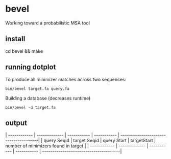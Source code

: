 # bevel
Working toward a probabilistic MSA tool 

## install 
cd bevel && make

## running dotplot

To produce all minimizer matches across two sequences:

```
bin/bevel target.fa query.fa
```

Building a database (decreases runtime)

```
bin/bevel -d target.fa
```

## output

| ------------ | ------------- | ----------- | ----------- | --------------------------------------|
|  query Seqid | target Seqid  | query Start | targetStart | number of minimizers found in target  |
| ------------ | ------------- | ----------- | ----------- | --------------------------------------|
